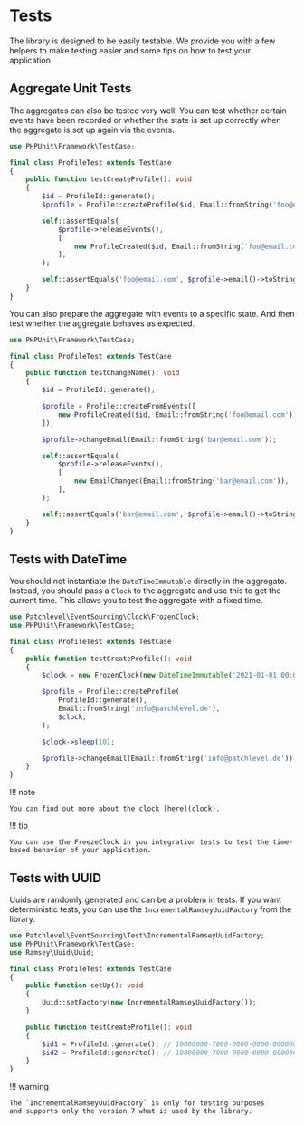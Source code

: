 # Tests

The library is designed to be easily testable.
We provide you with a few helpers to make testing easier
and some tips on how to test your application.

## Aggregate Unit Tests

The aggregates can also be tested very well.
You can test whether certain events have been recorded
or whether the state is set up correctly when the aggregate is set up again via the events.

```php
use PHPUnit\Framework\TestCase;

final class ProfileTest extends TestCase
{
    public function testCreateProfile(): void
    {
        $id = ProfileId::generate();
        $profile = Profile::createProfile($id, Email::fromString('foo@email.com'));

        self::assertEquals(
            $profile->releaseEvents(),
            [
                new ProfileCreated($id, Email::fromString('foo@email.com')),
            ],
        );

        self::assertEquals('foo@email.com', $profile->email()->toString());
    }
}
```
You can also prepare the aggregate with events to a specific state.
And then test whether the aggregate behaves as expected.

```php
use PHPUnit\Framework\TestCase;

final class ProfileTest extends TestCase
{
    public function testChangeName(): void
    {
        $id = ProfileId::generate();

        $profile = Profile::createFromEvents([
            new ProfileCreated($id, Email::fromString('foo@email.com')),
        ]);

        $profile->changeEmail(Email::fromString('bar@email.com'));

        self::assertEquals(
            $profile->releaseEvents(),
            [
                new EmailChanged(Email::fromString('bar@email.com')),
            ],
        );

        self::assertEquals('bar@email.com', $profile->email()->toString());
    }
}
```
## Tests with DateTime

You should not instantiate the `DateTimeImmutable` directly in the aggregate.
Instead, you should pass a `Clock` to the aggregate and use this to get the current time.
This allows you to test the aggregate with a fixed time.

```php
use Patchlevel\EventSourcing\Clock\FrozenClock;
use PHPUnit\Framework\TestCase;

final class ProfileTest extends TestCase
{
    public function testCreateProfile(): void
    {
        $clock = new FrozenClock(new DateTimeImmutable('2021-01-01 00:00:00'));

        $profile = Profile::createProfile(
            ProfileId::generate(),
            Email::fromString('info@patchlevel.de'),
            $clock,
        );

        $clock->sleep(10);

        $profile->changeEmail(Email::fromString('info@patchlevel.de'));
    }
}
```
!!! note

    You can find out more about the clock [here](clock).
    
!!! tip

    You can use the FreezeClock in you integration tests to test the time-based behavior of your application.
    
## Tests with UUID

Uuids are randomly generated and can be a problem in tests.
If you want deterministic tests, you can use the `IncrementalRamseyUuidFactory` from the library.

```php
use Patchlevel\EventSourcing\Test\IncrementalRamseyUuidFactory;
use PHPUnit\Framework\TestCase;
use Ramsey\Uuid\Uuid;

final class ProfileTest extends TestCase
{
    public function setUp(): void
    {
        Uuid::setFactory(new IncrementalRamseyUuidFactory());
    }

    public function testCreateProfile(): void
    {
        $id1 = ProfileId::generate(); // 10000000-7000-0000-0000-000000000001
        $id2 = ProfileId::generate(); // 10000000-7000-0000-0000-000000000002
    }
}
```
!!! warning

    The `IncrementalRamseyUuidFactory` is only for testing purposes
    and supports only the version 7 what is used by the library.
    
